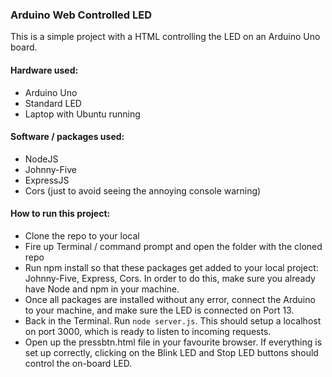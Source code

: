 ### Arduino Web Controlled LED
This is a simple project with a HTML controlling the LED on an Arduino Uno board.

#### Hardware used:
- Arduino Uno
- Standard LED
- Laptop with Ubuntu running

#### Software / packages used:
- NodeJS
- Johnny-Five
- ExpressJS
- Cors (just to avoid seeing the annoying console warning)

#### How to run this project:
- Clone the repo to your local
- Fire up Terminal / command prompt and open the folder with the cloned repo
- Run npm install so that these packages get added to your local project: Johnny-Five, Express, Cors. In order to do this, make sure you already have Node and npm in your machine.
- Once all packages are installed without any error, connect the Arduino to your machine, and make sure the LED is connected on Port 13.
- Back in the Terminal. Run `node server.js`. This should setup a localhost on port 3000, which is ready to listen to incoming requests.
- Open up the pressbtn.html file in your favourite browser. If everything is set up correctly, clicking on the Blink LED and Stop LED buttons should control the on-board LED.
